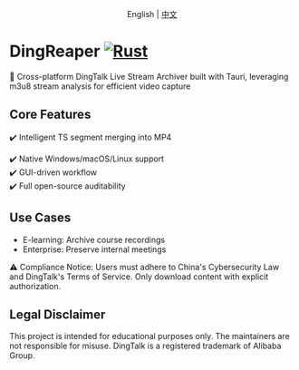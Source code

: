 <p align="center">English | <a href="README.zh-CN.md">中文</a></p>

# DingReaper [![Rust](https://img.shields.io/badge/Made_with-Rust-orange?logo=rust)](https://www.rust-lang.org)

🚀 Cross-platform DingTalk Live Stream Archiver built with Tauri, leveraging m3u8 stream analysis for efficient video capture

## Core Features

<!-- ✔️ Headless browser automation for stream sniffing   -->
✔️ Intelligent TS segment merging into MP4  
<!-- ✔️ Zero authentication required (no login/API keys)   -->
✔️ Native Windows/macOS/Linux support  
✔️ GUI-driven workflow  
✔️ Full open-source auditability

## Use Cases

- E-learning: Archive course recordings
- Enterprise: Preserve internal meetings

⚠️ Compliance Notice:
Users must adhere to China's Cybersecurity Law and DingTalk's Terms of Service. Only download content with explicit authorization.

## Legal Disclaimer

This project is intended for educational purposes only. The maintainers are not responsible for misuse. DingTalk is a registered trademark of Alibaba Group.
